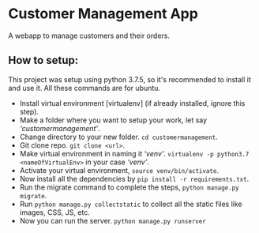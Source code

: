 # Customer Management App
A webapp to manage customers and their orders.

## How to setup:

This project was setup using python 3.7.5, so it's recommended to install it and use it. All these commands are for ubuntu.

* Install virtual environment [virtualenv] (if already installed, ignore this step).
* Make a folder where you want to setup your work, let say *‘customermanagement’*.
* Change directory to your new folder. ```cd customermanagement```.
* Git clone repo. ```git clone <url>```.
* Make virtual environment in naming it *‘venv’*. ```virtualenv -p python3.7 <nameOfVirtualEnv>``` in your case *‘venv’*.
* Activate your virtual environment, ```source venv/bin/activate```.
* Now install all the dependencies by ```pip install -r requirements.txt```.
* Run the migrate command to complete the steps, ```python manage.py migrate```.
* Run `python manage.py collectstatic` to collect all the static files like images, CSS, JS, etc.
* Now you can run the server. ```python manage.py runserver```
